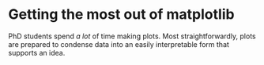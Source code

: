 # Getting the most out of matplotlib

PhD students spend *a lot* of time making plots. Most straightforwardly, plots are prepared to condense data into an easily interpretable form that supports an idea. 
